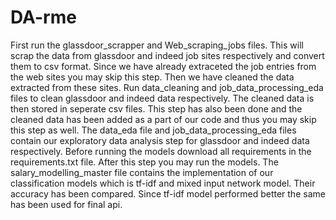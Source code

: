 # DA-rme

First run the glassdoor_scrapper and Web_scraping_jobs files. This will scrap the data from glassdoor and indeed job sites respectively and convert them to csv format. Since we have already extraceted the job entries from the web sites you may skip this step. Then we have cleaned the data extracted from these sites. Run data_cleaning and job_data_processing_eda files to clean glassdoor and indeed data respectively. The cleaned data is then stored in seperate csv files. This step has also been done and the cleaned data has been added as a part of our code and thus you may skip this step as well. The data_eda file and job_data_processing_eda files contain our exploratory data analysis step for glassdoor and indeed data respectively.  Before running the models download all requirements in the requirements.txt file. After this step you may run the models. The salary_modelling_master file contains the implementation of our classification models which is tf-idf and mixed input network model. Their accuracy has been compared. Since tf-idf model performed better the same has been used for final api. 
